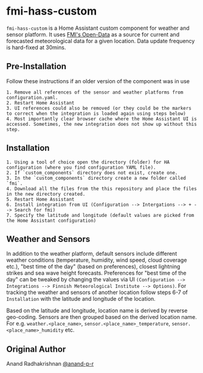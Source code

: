 # fmi-hass-custom

`fmi-hass-custom` is a Home Assistant custom component for weather and sensor platform. It uses [FMI's Open-Data](https://en.ilmatieteenlaitos.fi/open-data) as a source for current and forecasted meteorological data for a given location. Data update frequency is hard-fixed at 30mins.

## Pre-Installation

Follow these instructions if an older version of the component was in use

    1. Remove all references of the sensor and weather platforms from configuration.yaml.
    2. Restart Home Assistant
    3. UI references could also be removed (or they could be the markers to correct when the integration is loaded again using steps below)
    4. Most importantly clear browser cache where the Home Assistant UI is accessed. Sometimes, the new integration does not show up without this step.
    
## Installation

    1. Using a tool of choice open the directory (folder) for HA configuration (where you find configuration YAML file).
    2. If `custom_components` directory does not exist, create one.
    3. In the `custom_components` directory create a new folder called `fmi`.
    4. Download all the files from the this repository and place the files in the new directory created.
    5. Restart Home Assistant
    6. Install integration from UI (Configuration --> Intergations --> + --> Search for fmi)
    7. Specify the latitude and longitude (default values are picked from the Home Assistant configuration)

## Weather and Sensors

In addition to the weather platform, default sensors include different weather conditions (temperature, humidity, wind speed, cloud coverage etc.), "best time of the day" (based on preferences), closest lightning strikes and sea wave height forecasts. Preferences for "best time of the day" can be tweaked by changing the values via UI ```(Configuration --> Integrations --> Finnish Meteorological Institute --> Options)```. For tracking the weather and sensors of another location follow steps 6-7 of ```Installation``` with the latitude and longitude of the location.

Based on the latitude and longitude, location name is derived by reverse geo-coding. Sensors are then grouped based on the derived location name. For e.g. ```weather.<place_name>```,  ```sensor.<place_name>_temperature```, ```sensor.<place_name>_humidity``` etc.

## Original Author
Anand Radhakrishnan [@anand-p-r](https://github.com/anand-p-r)
